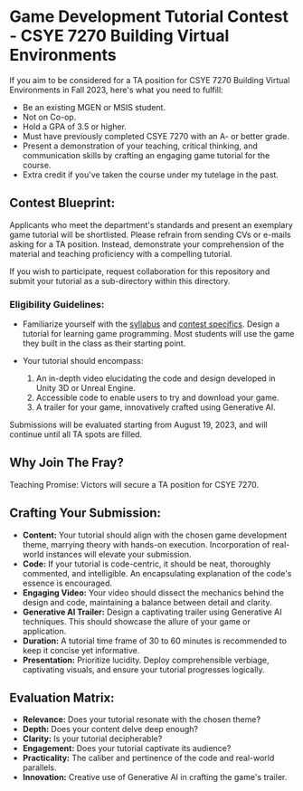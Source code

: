 # Game Development Tutorial Contest - CSYE 7270 Building Virtual Environments

If you aim to be considered for a TA position for CSYE 7270 Building Virtual Environments in Fall 2023, here's what you need to fulfill:

- Be an existing MGEN or MSIS student.
- Not on Co-op.
- Hold a GPA of 3.5 or higher.
- Must have previously completed CSYE 7270 with an A- or better grade.
- Present a demonstration of your teaching, critical thinking, and communication skills by crafting an engaging game tutorial for the course. 
- Extra credit if you've taken the course under my tutelage in the past.

## Contest Blueprint:
Applicants who meet the department's standards and present an exemplary game tutorial will be shortlisted. Please refrain from sending CVs or e-mails asking for a TA position. Instead, demonstrate your comprehension of the material and teaching proficiency with a compelling tutorial.

If you wish to participate, request collaboration for this repository and submit your tutorial as a sub-directory within this directory.

### Eligibility Guidelines:
- Familiarize yourself with the [syllabus](https://github.com/nikbearbrown/CSYE_7270_Building_Virtual_Environments/tree/main/Syllabus) and [contest specifics](https://github.com/nikbearbrown/CSYE_7270_Building_Virtual_Environments/tree/main/TA_Contest_Fall_23). Design a tutorial for learning game programming. Most students will use the game they built in the class as their starting point.

- Your tutorial should encompass:
  1. An in-depth video elucidating the code and design developed in Unity 3D or Unreal Engine.
  2. Accessible code to enable users to try and download your game.
  3. A trailer for your game, innovatively crafted using Generative AI.

Submissions will be evaluated starting from August 19, 2023, and will continue until all TA spots are filled.

## Why Join The Fray?
Teaching Promise: Victors will secure a TA position for CSYE 7270.

## Crafting Your Submission:
- **Content:** Your tutorial should align with the chosen game development theme, marrying theory with hands-on execution. Incorporation of real-world instances will elevate your submission.
- **Code:** If your tutorial is code-centric, it should be neat, thoroughly commented, and intelligible. An encapsulating explanation of the code's essence is encouraged.
- **Engaging Video:** Your video should dissect the mechanics behind the design and code, maintaining a balance between detail and clarity.
- **Generative AI Trailer:** Design a captivating trailer using Generative AI techniques. This should showcase the allure of your game or application.
- **Duration:** A tutorial time frame of 30 to 60 minutes is recommended to keep it concise yet informative.
- **Presentation:** Prioritize lucidity. Deploy comprehensible verbiage, captivating visuals, and ensure your tutorial progresses logically.

## Evaluation Matrix:
- **Relevance:** Does your tutorial resonate with the chosen theme?
- **Depth:** Does your content delve deep enough?
- **Clarity:** Is your tutorial decipherable?
- **Engagement:** Does your tutorial captivate its audience?
- **Practicality:** The caliber and pertinence of the code and real-world parallels.
- **Innovation:** Creative use of Generative AI in crafting the game's trailer.


